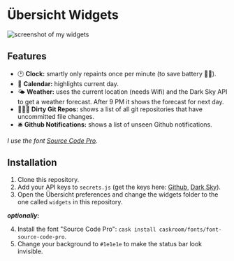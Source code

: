 # Übersicht Widgets

![screenshot of my widgets](https://file-qfcxmtfpxd.now.sh)

## Features

* 🕐 **Clock:** smartly only repaints once per minute (to save battery 💪🔋).
* 📆 **Calendar:** highlights current day.
* 🌤️ **Weather:** uses the current location (needs Wifi) and the Dark Sky API to get a weather forecast. After 9 PM it shows the forecast for next day.
* 👨🏻‍💻 **Dirty Git Repos:** shows a list of all git repositories that have uncommitted file changes.
* 🛎 **Github Notifications:** shows a list of unseen Github notifications.

_I use the font [Source Code Pro](/adobe-fonts/source-code-pro)._

## Installation

1. Clone this repository.
2. Add your API keys to `secrets.js` (get the keys here: [Github](https://github.com/settings/tokens), [Dark Sky](https://darksky.net/dev)).
3. Open the Übersicht preferences and change the widgets folder to the one called `widgets` in this repository.

_**optionally:**_

4. Install the font "Source Code Pro": `cask install caskroom/fonts/font-source-code-pro`.
5. Change your background to `#1e1e1e` to make the status bar look invisible.
